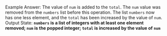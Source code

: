 Example Answer:
The value of `num` is added to the `total`. The `num` value was removed from the `numbers` list before this operation. The list `numbers` now has one less element, and the `total` has been increased by the value of `num`.
Output State: **`numbers` is a list of integers with at least one element removed; `num` is the popped integer; `total` is increased by the value of `num`**